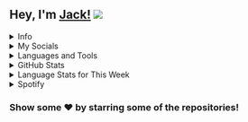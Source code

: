 ## Hey, I'm [Jack!](https://heyjack.info) <img src="https://raw.githubusercontent.com/therealheyjack/therealheyjack/master/wave.gif" width="30px">

<details><summary>Info</summary>
<p>

- 🔭 I’m currently working on [Blade](https://github.com/BladeBot/Blade).
- 🌱 I’m currently learning NodeJS / TypeScript.
- 🏫 I’m currently studying [BSc (Honours) Computing and IT (Communications and Networking)](http://www.open.ac.uk/courses/computing-it/degrees/bsc-computing-it-communications-networking-q62-cnet)
- 👯 I’m looking to collaborate on [Blade](https://github.com/BladeBot/Blade).
- 💬 Ask me about Game Hosting.
- 📫 How to reach me: [Twitter - @HeyJack0001](https://twitter.com/HeyJack0001)
- 😄 Pronouns: He/His
- 😎 Fun fact: I spend almost 12 hours listening songs every day.
</p>
</details>

<details><summary>My Socials</summary>
<p>

[![Twitter: HeyJack0001](https://img.shields.io/twitter/follow/HeyJack0001?style=social)](https://twitter.com/HeyJack0001)
[![Linkedin: HeyJack0001](https://img.shields.io/badge/-HeyJack0001-blue?style=flat-square&logo=Linkedin&logoColor=white&link=https://www.linkedin.com/in/HeyJack0001/)](https://www.linkedin.com/in/HeyJack0001/)
[![GitHub therealheyjack](https://img.shields.io/github/followers/therealheyjack?label=follow&style=social)](https://github.com/therealheyjack)
[![website](https://img.shields.io/badge/PortfolioWebsite-heyjack.info-2648ff?style=flat-square&logo=google-chrome)](https://heyjack.info/)
[![discord](https://img.shields.io/badge/Discord-HeyJack%230001-7289DA?logo=discord)](https://discordapp.com/users/203317216106512384)
</p>
</details>

<details><summary>Languages and Tools</summary>
<p> 

<code><a href="https://www.javascript.com/"><img height="20" src="https://raw.githubusercontent.com/github/explore/80688e429a7d4ef2fca1e82350fe8e3517d3494d/topics/javascript/javascript.png"></a></code>
<code><a href="https://nodejs.org/"><img height="20" src="https://raw.githubusercontent.com/github/explore/80688e429a7d4ef2fca1e82350fe8e3517d3494d/topics/nodejs/nodejs.png"></a></code>
<code><a href="https://reactjs.org/"><img height="20" src="https://raw.githubusercontent.com/github/explore/80688e429a7d4ef2fca1e82350fe8e3517d3494d/topics/react/react.png"></a></code>
<code><a href="https://www.json.org/"><img height="20" src="https://raw.githubusercontent.com/github/explore/80688e429a7d4ef2fca1e82350fe8e3517d3494d/topics/json/json.png"></a></code>
<code><a href="https://es6.io/"><img height="20" src="https://raw.githubusercontent.com/github/explore/80688e429a7d4ef2fca1e82350fe8e3517d3494d/topics/es6/es6.png"></a></code>
<code><a href="https://www.docker.com/"><img height="20" src="https://raw.githubusercontent.com/github/explore/80688e429a7d4ef2fca1e82350fe8e3517d3494d/topics/docker/docker.png"></a></code>
<code><a href="https://babeljs.io/"><img height="20" src="https://raw.githubusercontent.com/github/explore/80688e429a7d4ef2fca1e82350fe8e3517d3494d/topics/babel/babel.png"></a></code>
</p>
</details>

<details><summary>GitHub Stats</summary>
<p>

<a href="https://github.com/therealheyjack">
 <img align="center" src="https://github-readme-stats.vercel.app/api?username=therealheyjack&show_icons=true&theme=dark&line_height=27" alt="Jack's github stats"/>
</a>
</p>
</details>

<details><summary>Language Stats for This Week</summary>
<p>

<!--START_SECTION:waka-->
![Code Time](http://img.shields.io/badge/Code%20Time-210%20hrs%2013%20mins-blue)

![Profile Views](http://img.shields.io/badge/Profile%20Views-0-blue)

**🐱 My GitHub Data** 

> 🏆 102 Contributions in the Year 2021
 > 
> 📦 120.2 kB Used in GitHub's Storage 
 > 
> 🚫 Not Opted to Hire
 > 
> 📜 20 Public Repositories 
 > 
> 🔑 13 Private Repositories  
 > 
**I'm an Early 🐤** 

```text
🌞 Morning    34 commits     █████░░░░░░░░░░░░░░░░░░░░   22.97% 
🌆 Daytime    45 commits     ███████░░░░░░░░░░░░░░░░░░   30.41% 
🌃 Evening    45 commits     ███████░░░░░░░░░░░░░░░░░░   30.41% 
🌙 Night      24 commits     ████░░░░░░░░░░░░░░░░░░░░░   16.22%

```
📅 **I'm Most Productive on Tuesday** 

```text
Monday       28 commits     ████░░░░░░░░░░░░░░░░░░░░░   18.92% 
Tuesday      37 commits     ██████░░░░░░░░░░░░░░░░░░░   25.0% 
Wednesday    26 commits     ████░░░░░░░░░░░░░░░░░░░░░   17.57% 
Thursday     14 commits     ██░░░░░░░░░░░░░░░░░░░░░░░   9.46% 
Friday       13 commits     ██░░░░░░░░░░░░░░░░░░░░░░░   8.78% 
Saturday     24 commits     ████░░░░░░░░░░░░░░░░░░░░░   16.22% 
Sunday       6 commits      █░░░░░░░░░░░░░░░░░░░░░░░░   4.05%

```


📊 **This Week I Spent My Time On** 

```text
⌚︎ Time Zone: Europe/London

💬 Programming Languages: 
No Activity Tracked This Week

🔥 Editors: 
No Activity Tracked This Week

🐱‍💻 Projects: 
No Activity Tracked This Week

💻 Operating System: 
No Activity Tracked This Week

```

**I Mostly Code in JavaScript** 

```text
JavaScript               9 repos             ████████████░░░░░░░░░░░░░   50.0% 
Lua                      3 repos             ████░░░░░░░░░░░░░░░░░░░░░   16.67% 
Python                   2 repos             ██░░░░░░░░░░░░░░░░░░░░░░░   11.11% 
Shell                    2 repos             ██░░░░░░░░░░░░░░░░░░░░░░░   11.11% 
PHP                      1 repo              █░░░░░░░░░░░░░░░░░░░░░░░░   5.56%

```


**Timeline**

![Chart not found](https://raw.githubusercontent.com/TheRealHeyJack/TheRealHeyJack/master/charts/bar_graph.png) 


 Last Updated on 02/12/2021
<!--END_SECTION:waka-->
</p>
</details>

<details><summary>Spotify</summary>
<p>

[![spotify-github-profile](https://spotify-github-profile.vercel.app/api/view?uid=h0sd8uxnbq3rs51ob32cqilmn&cover_image=true)](https://spotify-github-profile.vercel.app/api/view?uid=h0sd8uxnbq3rs51ob32cqilmn&redirect=true)
</p>
</details>

### Show some ❤️ by starring some of the repositories!
